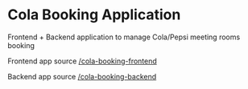 # Cola Booking Application

Frontend + Backend application to manage Cola/Pepsi meeting rooms booking

Frontend app source [/cola-booking-frontend](cola-booking-frontend) 

Backend app source [/cola-booking-backend](cola-booking-backend) 
